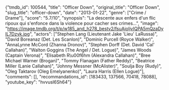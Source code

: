 {"tmdb_id": 100544, "title": "Officer Down", "original_title": "Officer Down", "slug_title": "officer-down", "date": "2013-01-22", "genre": ["Crime / Drame"], "score": "5.7/10", "synopsis": "La descente aux enfers d'un flic ripoux qui s'enfonce dans la violence pour cacher ses crimes...", "image": "https://image.tmdb.org/t/p/w185_and_h278_bestv2/fsuAjoIjvIQPA5mQzaDyIL7Dzyk.jpg", "actors": ["Stephen Lang (Lieutenant Jake 'Lieu' LaRussa)", "David Boreanaz (Det. Les Scanlon)", "Dominic Purcell (Royce Walker)", "AnnaLynne McCord (Zhanna Dronov)", "Stephen Dorff (Det. David 'Cal' Callahan)", "Walton Goggins (The Angel / Det. Logue)", "James Woods (Captain Verona)", "Elisabeth R\u00f6hm (Alexandra Callahan)", "Bree Michael Warner (Brogan)", "Tommy Flanagan (Father Reddy)", "Beatrice Miller (Lanie Callahan)", "Johnny Messner (McAlister)", "Soulja Boy (Rudy)", "Oleg Taktarov (Oleg Emelyanenko)", "Laura Harris (Ellen Logue)"], "comments": [], "recommandations_id": [183433, 137566, 70418, 78088], "youtube_key": "hvvusI6Sh64"}